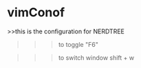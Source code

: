 # vimConof

<NERDTree open>
>>this is the configuration for NERDTREE   

>>>to toggle "F6"  

>>>to switch window shift + w  

</NERDTree>

